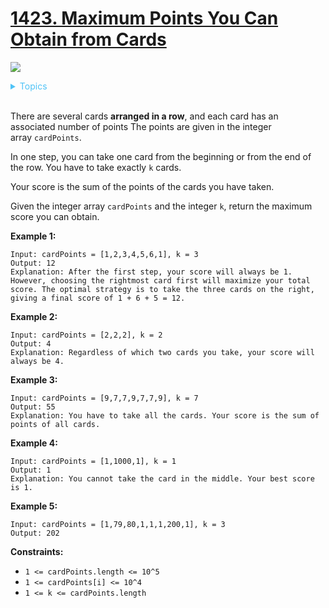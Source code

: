# [1423. Maximum Points You Can Obtain from Cards](https://leetcode-cn.com/problems/maximum-points-you-can-obtain-from-cards/)

![](https://img.shields.io/badge/Difficulty-Medium-F8AF40.svg)

<details>
<summary style="color:#4FC3F7">Topics</summary>

* [`Array`](https://leetcode.com/tag/array/)
* [`Dynamic Programming`](https://leetcode.com/tag/dynamic-programming/)
* [`Sliding Window`](https://leetcode.com/tag/sliding-window/)

</details>
<br />

There are several cards **arranged in a row**, and each card has an associated number of points The points are given in the integer array `cardPoints`.

In one step, you can take one card from the beginning or from the end of the row. You have to take exactly `k` cards.

Your score is the sum of the points of the cards you have taken.

Given the integer array `cardPoints` and the integer `k`, return the maximum score you can obtain.

**Example 1:**

```
Input: cardPoints = [1,2,3,4,5,6,1], k = 3
Output: 12
Explanation: After the first step, your score will always be 1. However, choosing the rightmost card first will maximize your total score. The optimal strategy is to take the three cards on the right, giving a final score of 1 + 6 + 5 = 12.
```

**Example 2:**

```
Input: cardPoints = [2,2,2], k = 2
Output: 4
Explanation: Regardless of which two cards you take, your score will always be 4.
```

**Example 3:**

```
Input: cardPoints = [9,7,7,9,7,7,9], k = 7
Output: 55
Explanation: You have to take all the cards. Your score is the sum of points of all cards.
```

**Example 4:**

```
Input: cardPoints = [1,1000,1], k = 1
Output: 1
Explanation: You cannot take the card in the middle. Your best score is 1. 
```

**Example 5:**

```
Input: cardPoints = [1,79,80,1,1,1,200,1], k = 3
Output: 202
```

**Constraints:**

 + `1 <= cardPoints.length <= 10^5`
 + `1 <= cardPoints[i] <= 10^4`
 + `1 <= k <= cardPoints.length`
